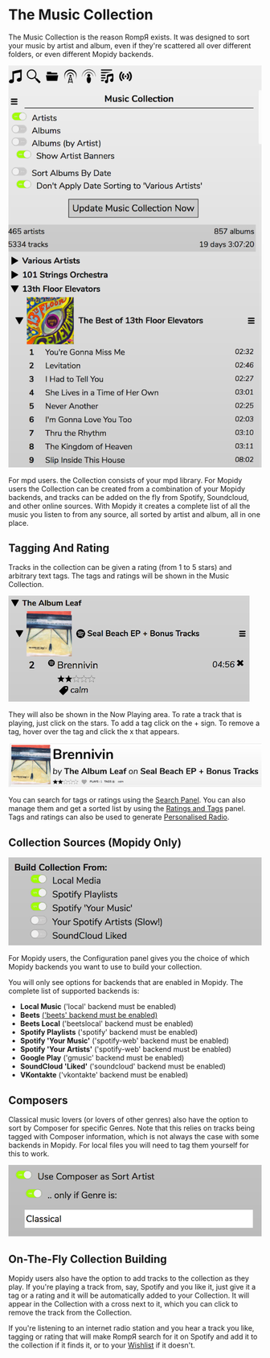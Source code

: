 # The Music Collection

The Music Collection is the reason RompЯ exists. It was designed to sort your music by artist and album, even if they're scattered all over different folders, or even different Mopidy backends.

![](images/collection.png)

For mpd users. the Collection consists of your mpd library. For Mopidy users the Collection can be created from a combination of your Mopidy backends, and tracks can be added on the fly from Spotify, Soundcloud, and other online sources. With Mopidy it creates a complete list of all the music you listen to from any source, all sorted by artist and album, all in one place.

## Tagging And Rating

Tracks in the collection can be given a rating (from 1 to 5 stars) and arbitrary text tags. The tags and ratings will be shown in the Music Collection.

![](images/taggedtrack1.png)

They will also be shown in the Now Playing area. To rate a track that is playing, just click on the stars. To add a tag click on the + sign. To remove a tag, hover over the tag and click the x that appears.

![](images/taggedtrack2.png)

You can search for tags or ratings using the [Search Panel](/RompR/Searching-For-Music). You can also manage them and get a sorted list by using the [Ratings and Tags](/RompR/Managing-Ratings-And-Tags) panel. Tags and ratings can also be used to generate [Personalised Radio](/RompR/Personalised-Radio).

## Collection Sources (Mopidy Only)

![](images/buildcollectionfrom.png)

For Mopidy users, the Configuration panel gives you the choice of which Mopidy backends you want to use to build your collection.

You will only see options for backends that are enabled in Mopidy. The complete list of supported backends is:

* **Local Music** ('local' backend must be enabled)
* **Beets** [('beets' backend must be enabled)](/RompR/Rompr-And-Mopidy)
* **Beets Local** ('beetslocal' backend must be enabled)
* **Spotify Playlists** ('spotify' backend must be enabled)
* **Spotify 'Your Music'** ('spotify-web' backend must be enabled)
* **Spotify 'Your Artists'** ('spotify-web' backend must be enabled)
* **Google Play** ('gmusic' backend must be enabled)
* **SoundCloud 'Liked'** ('soundcloud' backend must be enabled)
* **VKontakte** ('vkontakte' backend must be enabled)

## Composers

Classical music lovers (or lovers of other genres) also have the option to sort by Composer for specific Genres. Note that this relies on tracks being tagged with Composer information, which is not always the case with some backends in Mopidy. For local files you will need to tag them yourself for this to work.

![](images/composersort.png)

## On-The-Fly Collection Building

Mopidy users also have the option to add tracks to the collection as they play. If you're playing a track from, say, Spotify and you like it, just give it a tag or a rating and it will be automatically added to your Collection. It will appear in the Collection with a cross next to it, which you can click to remove the track from the Collection.

If you're listening to an internet radio station and you hear a track you like, tagging or rating that will make RompЯ search for it on Spotify and add it to the collection if it finds it, or to your [Wishlist](/RompR/The-Wishlist) if it doesn't.
